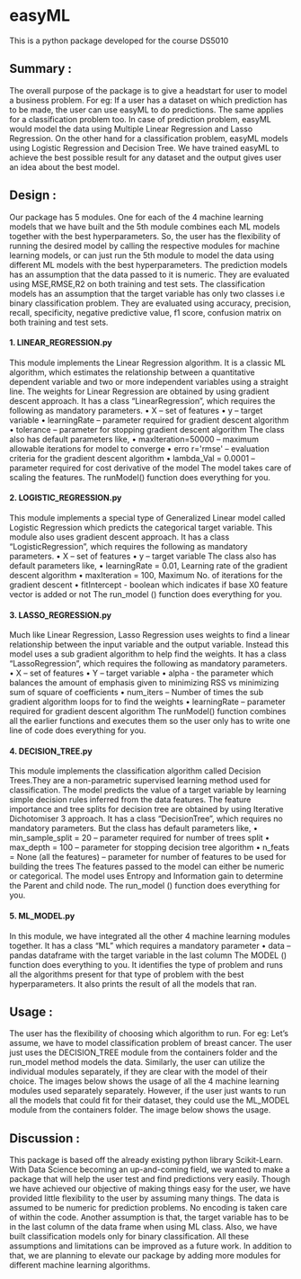 # easyML
This is a python package developed for the course DS5010


## Summary :
The overall purpose of the package is to give a headstart for user to model a business problem. For eg: If a user has a dataset on which prediction has to be made, the user can use easyML to do predictions. The same applies for a classification problem too. In case of prediction problem, easyML would model the data using Multiple Linear Regression and Lasso Regression. On the other hand for a classification problem, easyML models using Logistic Regression and Decision Tree. We have trained easyML to achieve the best possible result for any dataset and the output gives user an idea about the best model.

## Design :
Our package has 5 modules. One for each of the 4 machine learning models that we have built and the 5th module combines each ML models together with the best hyperparameters. So, the user has the flexibility of running the desired model by calling the respective modules for machine learning models, or can just run the 5th module to model the data using different ML models with the best hyperparameters. The prediction models has an assumption that the data passed to it is numeric. They are evaluated using MSE,RMSE,R2 on both training and test sets. The classification models has an assumption that the target variable has only two classes i.e binary classification problem. They are evaluated using accuracy, precision, recall, specificity, negative predictive value, f1 score, confusion matrix on both training and test sets.

#### 1.	LINEAR_REGRESSION.py
This module implements the Linear Regression algorithm. It is a classic ML algorithm, which estimates the relationship between a quantitative dependent variable and two or more independent variables using a straight line. The weights for Linear Regression are obtained by using gradient descent approach. It has a class “LinearRegression”, which requires the following as mandatory parameters.
•	X – set of features
•	y – target variable
•	learningRate – parameter required for gradient descent algorithm
•	tolerance – parameter for stopping gradient descent algorithm
The class also has default parameters like,
•	maxIteration=50000  –  maximum allowable iterations for model to converge
•	erro r='rmse' – evaluation criteria for the gradient descent algorithm 
•	lambda_Val = 0.0001 – parameter required for cost derivative of the model
The model takes care of scaling the features. The runModel() function does everything for you. 

#### 2.	LOGISTIC_REGRESSION.py 
This module implements a special type of Generalized Linear model called Logistic Regression which predicts the categorical target variable. This module also uses gradient descent approach. It has a class “LogisticRegression”, which requires the following as mandatory parameters.
•	X – set of features
•	y – target variable
The class also has default parameters like, 
•	learningRate = 0.01, Learning rate of the gradient descent algorithm
•	maxIteration = 100, Maximum No. of iterations for the gradient descent
•	fitIntercept - boolean which indicates if base X0 feature vector is added or not
 The run_model () function does everything for you. 

#### 3.	LASSO_REGRESSION.py
Much like Linear Regression, Lasso Regression uses weights to find a linear relationship between the input variable and the output variable. Instead this model uses a sub gradient algorithm to help find the weights. It has a class “LassoRegression”, which requires the following as mandatory parameters.
•	X – set of features
•	Y – target variable
•	alpha - the parameter which balances the amount of emphasis given to minimizing RSS vs minimizing sum of square of coefficients
•	num_iters – Number of times the sub gradient algorithm loops for to find the weights
•	learningRate – parameter required for gradient descent algorithm
The runModel() function combines all the earlier functions and executes them so the user only has to write one line of code does everything for you. 

#### 4.	DECISION_TREE.py
This module implements the classification algorithm called Decision Trees.They are a non-parametric supervised learning method used for classification. The model predicts the value of a target variable by learning simple decision rules inferred from the data features.
The feature importance and tree splits for decision tree are obtained by using Iterative Dichotomiser 3 approach. It has a class “DecisionTree”, which requires no mandatory parameters. But the class has default parameters like,
•	min_sample_split = 20 – parameter required for number of trees split
•	max_depth = 100 – parameter for stopping decision tree algorithm
•	n_feats = None (all the features) – parameter for number of features to be used for building the trees
The features passed to the model can either be numeric or categorical. The model uses Entropy and Information gain to determine the Parent and child node. The run_model () function does everything for you. 

#### 5.	ML_MODEL.py
In this module, we have integrated all the other 4 machine learning modules together. It has a class “ML” which requires a mandatory parameter 
•	data – pandas dataframe with the target variable in the last column
The MODEL () function does everything to you. It identifies the type of problem and runs all the algorithms present for that type of problem with the best hyperparameters. It also prints the result of all the models that ran.


## Usage :
The user has the flexibility of choosing which algorithm to run. For eg: Let’s assume, we have to model classification problem of breast cancer. The user just uses the DECISION_TREE module  from the containers folder and the run_model method models the data. Similarly, the user can utilize the individual modules separately, if they are clear with the model of their choice. The images below shows the usage of all the 4 machine learning modules used separately separately. However, if the user just wants to run all the models that could fit for their dataset, they could use the ML_MODEL module from the containers folder. The image below shows the usage.

## Discussion :
This package is based off the already existing python library Scikit-Learn. With Data Science becoming an up-and-coming field, we wanted to make a package that will help the user test and find predictions very easily. Though we have achieved our objective of making things easy for the user, we have provided little flexibility to the user by assuming many things. The data is assumed to be numeric for prediction problems. No encoding is taken care of within the code. Another assumption is that, the target variable has to be in the last column of the data frame when using ML class. Also, we have built classification models only for binary classification. All these assumptions and limitations can be improved as a future work. In addition to that, we are planning to elevate our package by adding more modules for different machine learning algorithms.


